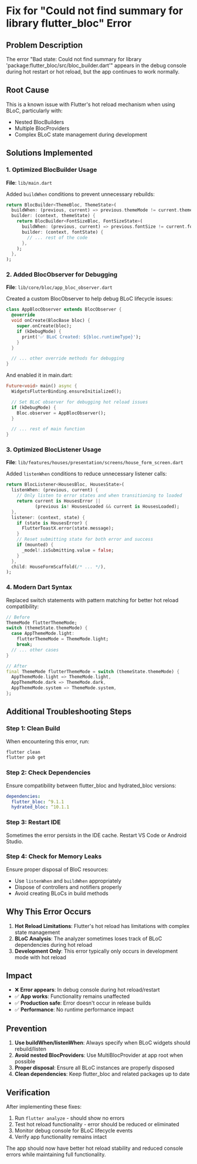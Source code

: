 # Fix for "Could not find summary for library flutter_bloc" Error

## Problem Description

The error "Bad state: Could not find summary for library 'package:flutter_bloc/src/bloc_builder.dart'" appears in the debug console during hot restart or hot reload, but the app continues to work normally.

## Root Cause

This is a known issue with Flutter's hot reload mechanism when using BLoC, particularly with:

- Nested BlocBuilders
- Multiple BlocProviders
- Complex BLoC state management during development

## Solutions Implemented

### 1. Optimized BlocBuilder Usage

**File**: `lib/main.dart`

Added `buildWhen` conditions to prevent unnecessary rebuilds:

```dart
return BlocBuilder<ThemeBloc, ThemeState>(
  buildWhen: (previous, current) => previous.themeMode != current.themeMode,
  builder: (context, themeState) {
    return BlocBuilder<FontSizeBloc, FontSizeState>(
      buildWhen: (previous, current) => previous.fontSize != current.fontSize,
      builder: (context, fontState) {
        // ... rest of the code
      },
    );
  },
);
```

### 2. Added BlocObserver for Debugging

**File**: `lib/core/bloc/app_bloc_observer.dart`

Created a custom BlocObserver to help debug BLoC lifecycle issues:

```dart
class AppBlocObserver extends BlocObserver {
  @override
  void onCreate(BlocBase bloc) {
    super.onCreate(bloc);
    if (kDebugMode) {
      print('✅ BLoC Created: ${bloc.runtimeType}');
    }
  }

  // ... other override methods for debugging
}
```

And enabled it in main.dart:

```dart
Future<void> main() async {
  WidgetsFlutterBinding.ensureInitialized();

  // Set BLoC observer for debugging hot reload issues
  if (kDebugMode) {
    Bloc.observer = AppBlocObserver();
  }

  // ... rest of main function
}
```

### 3. Optimized BlocListener Usage

**File**: `lib/features/houses/presentation/screens/house_form_screen.dart`

Added `listenWhen` conditions to reduce unnecessary listener calls:

```dart
return BlocListener<HousesBloc, HousesState>(
  listenWhen: (previous, current) {
    // Only listen to error states and when transitioning to loaded
    return current is HousesError ||
           (previous is! HousesLoaded && current is HousesLoaded);
  },
  listener: (context, state) {
    if (state is HousesError) {
      FlutterToastX.error(state.message);
    }
    // Reset submitting state for both error and success
    if (mounted) {
      _model!.isSubmitting.value = false;
    }
  },
  child: HouseFormScaffold(/* ... */),
);
```

### 4. Modern Dart Syntax

Replaced switch statements with pattern matching for better hot reload compatibility:

```dart
// Before
ThemeMode flutterThemeMode;
switch (themeState.themeMode) {
  case AppThemeMode.light:
    flutterThemeMode = ThemeMode.light;
    break;
  // ... other cases
}

// After
final ThemeMode flutterThemeMode = switch (themeState.themeMode) {
  AppThemeMode.light => ThemeMode.light,
  AppThemeMode.dark => ThemeMode.dark,
  AppThemeMode.system => ThemeMode.system,
};
```

## Additional Troubleshooting Steps

### Step 1: Clean Build

When encountering this error, run:

```bash
flutter clean
flutter pub get
```

### Step 2: Check Dependencies

Ensure compatibility between flutter_bloc and hydrated_bloc versions:

```yaml
dependencies:
  flutter_bloc: ^9.1.1
  hydrated_bloc: ^10.1.1
```

### Step 3: Restart IDE

Sometimes the error persists in the IDE cache. Restart VS Code or Android Studio.

### Step 4: Check for Memory Leaks

Ensure proper disposal of BloC resources:

- Use `listenWhen` and `buildWhen` appropriately
- Dispose of controllers and notifiers properly
- Avoid creating BLoCs in build methods

## Why This Error Occurs

1. **Hot Reload Limitations**: Flutter's hot reload has limitations with complex state management
2. **BLoC Analysis**: The analyzer sometimes loses track of BLoC dependencies during hot reload
3. **Development Only**: This error typically only occurs in development mode with hot reload

## Impact

- ❌ **Error appears**: In debug console during hot reload/restart
- ✅ **App works**: Functionality remains unaffected
- ✅ **Production safe**: Error doesn't occur in release builds
- ✅ **Performance**: No runtime performance impact

## Prevention

1. **Use buildWhen/listenWhen**: Always specify when BLoC widgets should rebuild/listen
2. **Avoid nested BlocProviders**: Use MultiBlocProvider at app root when possible
3. **Proper disposal**: Ensure all BLoC instances are properly disposed
4. **Clean dependencies**: Keep flutter_bloc and related packages up to date

## Verification

After implementing these fixes:

1. Run `flutter analyze` - should show no errors
2. Test hot reload functionality - error should be reduced or eliminated
3. Monitor debug console for BLoC lifecycle events
4. Verify app functionality remains intact

The app should now have better hot reload stability and reduced console errors while maintaining full functionality.
